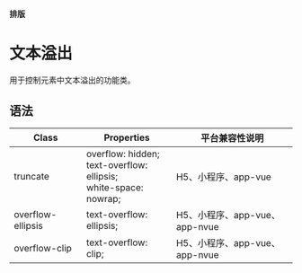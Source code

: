 #### <span class="text-lg text-gray-500 font-normal">排版</span>

<div class="w-screen"></div>

# 文本溢出
<space />
<a-typography-text>
    用于控制元素中文本溢出的功能类。
</a-typography-text>

<CssPrefix />

## 语法
| Class | Properties | 平台兼容性说明
| --- | --- | ---
| <a-link status="success">truncate</a-link> | <a-link>overflow: hidden;</a-link><br/><a-link>text-overflow: ellipsis;</a-link><br/><a-link>white-space: nowrap;</a-link> | H5、小程序、app-vue
| <a-link status="success">overflow-ellipsis</a-link> | <a-link>text-overflow: ellipsis;</a-link><br/> | H5、小程序、app-vue、app-nvue
| <a-link status="success">overflow-clip</a-link> | <a-link>text-overflow: clip;</a-link><br/> | H5、小程序、app-vue、app-nvue